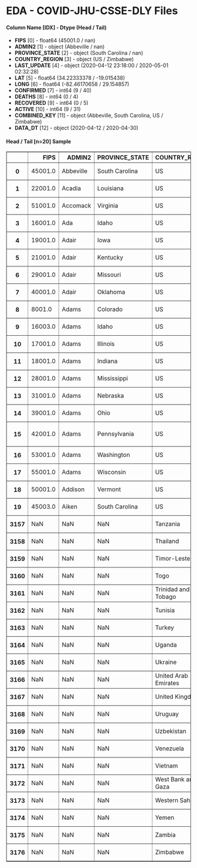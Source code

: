 # EDA - COVID-JHU-CSSE-DLY Files 

#### Column Name [IDX] -  Dtype (Head / Tail) 
- **FIPS** [0] - float64 (45001.0 / nan) 
- **ADMIN2** [1] - object (Abbeville / nan) 
- **PROVINCE_STATE** [2] - object (South Carolina / nan) 
- **COUNTRY_REGION** [3] - object (US / Zimbabwe) 
- **LAST_UPDATE** [4] - object (2020-04-12 23:18:00 / 2020-05-01 02:32:28) 
- **LAT** [5] - float64 (34.22333378 / -19.015438) 
- **LONG** [6] - float64 (-82.46170658 / 29.154857) 
- **CONFIRMED** [7] - int64 (9 / 40) 
- **DEATHS** [8] - int64 (0 / 4) 
- **RECOVERED** [9] - int64 (0 / 5) 
- **ACTIVE** [10] - int64 (9 / 31) 
- **COMBINED_KEY** [11] - object (Abbeville, South Carolina, US / Zimbabwe) 
- **DATA_DT** [12] - object (2020-04-12 / 2020-04-30) 



#### Head / Tail [n=20] Sample 

<table border="1" class="dataframe">
  <thead>
    <tr style="text-align: right;">
      <th></th>
      <th>FIPS</th>
      <th>ADMIN2</th>
      <th>PROVINCE_STATE</th>
      <th>COUNTRY_REGION</th>
      <th>LAST_UPDATE</th>
      <th>LAT</th>
      <th>LONG</th>
      <th>CONFIRMED</th>
      <th>DEATHS</th>
      <th>RECOVERED</th>
      <th>ACTIVE</th>
      <th>COMBINED_KEY</th>
      <th>DATA_DT</th>
    </tr>
  </thead>
  <tbody>
    <tr>
      <th>0</th>
      <td>45001.0</td>
      <td>Abbeville</td>
      <td>South Carolina</td>
      <td>US</td>
      <td>2020-04-12 23:18:00</td>
      <td>34.223334</td>
      <td>-82.461707</td>
      <td>9</td>
      <td>0</td>
      <td>0</td>
      <td>9</td>
      <td>Abbeville, South Carolina, US</td>
      <td>2020-04-12</td>
    </tr>
    <tr>
      <th>1</th>
      <td>22001.0</td>
      <td>Acadia</td>
      <td>Louisiana</td>
      <td>US</td>
      <td>2020-04-12 23:18:00</td>
      <td>30.295065</td>
      <td>-92.414197</td>
      <td>99</td>
      <td>5</td>
      <td>0</td>
      <td>94</td>
      <td>Acadia, Louisiana, US</td>
      <td>2020-04-12</td>
    </tr>
    <tr>
      <th>2</th>
      <td>51001.0</td>
      <td>Accomack</td>
      <td>Virginia</td>
      <td>US</td>
      <td>2020-04-12 23:18:00</td>
      <td>37.767072</td>
      <td>-75.632346</td>
      <td>15</td>
      <td>0</td>
      <td>0</td>
      <td>15</td>
      <td>Accomack, Virginia, US</td>
      <td>2020-04-12</td>
    </tr>
    <tr>
      <th>3</th>
      <td>16001.0</td>
      <td>Ada</td>
      <td>Idaho</td>
      <td>US</td>
      <td>2020-04-12 23:18:00</td>
      <td>43.452658</td>
      <td>-116.241552</td>
      <td>517</td>
      <td>6</td>
      <td>0</td>
      <td>511</td>
      <td>Ada, Idaho, US</td>
      <td>2020-04-12</td>
    </tr>
    <tr>
      <th>4</th>
      <td>19001.0</td>
      <td>Adair</td>
      <td>Iowa</td>
      <td>US</td>
      <td>2020-04-12 23:18:00</td>
      <td>41.330756</td>
      <td>-94.471059</td>
      <td>1</td>
      <td>0</td>
      <td>0</td>
      <td>1</td>
      <td>Adair, Iowa, US</td>
      <td>2020-04-12</td>
    </tr>
    <tr>
      <th>5</th>
      <td>21001.0</td>
      <td>Adair</td>
      <td>Kentucky</td>
      <td>US</td>
      <td>2020-04-12 23:18:00</td>
      <td>37.104598</td>
      <td>-85.281297</td>
      <td>11</td>
      <td>0</td>
      <td>0</td>
      <td>11</td>
      <td>Adair, Kentucky, US</td>
      <td>2020-04-12</td>
    </tr>
    <tr>
      <th>6</th>
      <td>29001.0</td>
      <td>Adair</td>
      <td>Missouri</td>
      <td>US</td>
      <td>2020-04-12 23:18:00</td>
      <td>40.190586</td>
      <td>-92.600782</td>
      <td>11</td>
      <td>0</td>
      <td>0</td>
      <td>11</td>
      <td>Adair, Missouri, US</td>
      <td>2020-04-12</td>
    </tr>
    <tr>
      <th>7</th>
      <td>40001.0</td>
      <td>Adair</td>
      <td>Oklahoma</td>
      <td>US</td>
      <td>2020-04-12 23:18:00</td>
      <td>35.884942</td>
      <td>-94.658593</td>
      <td>27</td>
      <td>2</td>
      <td>0</td>
      <td>25</td>
      <td>Adair, Oklahoma, US</td>
      <td>2020-04-12</td>
    </tr>
    <tr>
      <th>8</th>
      <td>8001.0</td>
      <td>Adams</td>
      <td>Colorado</td>
      <td>US</td>
      <td>2020-04-12 23:18:00</td>
      <td>39.874321</td>
      <td>-104.336258</td>
      <td>647</td>
      <td>26</td>
      <td>0</td>
      <td>621</td>
      <td>Adams, Colorado, US</td>
      <td>2020-04-12</td>
    </tr>
    <tr>
      <th>9</th>
      <td>16003.0</td>
      <td>Adams</td>
      <td>Idaho</td>
      <td>US</td>
      <td>2020-04-12 23:18:00</td>
      <td>44.893336</td>
      <td>-116.454525</td>
      <td>1</td>
      <td>0</td>
      <td>0</td>
      <td>1</td>
      <td>Adams, Idaho, US</td>
      <td>2020-04-12</td>
    </tr>
    <tr>
      <th>10</th>
      <td>17001.0</td>
      <td>Adams</td>
      <td>Illinois</td>
      <td>US</td>
      <td>2020-04-12 23:18:00</td>
      <td>39.988156</td>
      <td>-91.187868</td>
      <td>25</td>
      <td>0</td>
      <td>0</td>
      <td>25</td>
      <td>Adams, Illinois, US</td>
      <td>2020-04-12</td>
    </tr>
    <tr>
      <th>11</th>
      <td>18001.0</td>
      <td>Adams</td>
      <td>Indiana</td>
      <td>US</td>
      <td>2020-04-12 23:18:00</td>
      <td>40.745765</td>
      <td>-84.936714</td>
      <td>5</td>
      <td>1</td>
      <td>0</td>
      <td>4</td>
      <td>Adams, Indiana, US</td>
      <td>2020-04-12</td>
    </tr>
    <tr>
      <th>12</th>
      <td>28001.0</td>
      <td>Adams</td>
      <td>Mississippi</td>
      <td>US</td>
      <td>2020-04-12 23:18:00</td>
      <td>31.476698</td>
      <td>-91.353260</td>
      <td>51</td>
      <td>1</td>
      <td>0</td>
      <td>50</td>
      <td>Adams, Mississippi, US</td>
      <td>2020-04-12</td>
    </tr>
    <tr>
      <th>13</th>
      <td>31001.0</td>
      <td>Adams</td>
      <td>Nebraska</td>
      <td>US</td>
      <td>2020-04-12 23:18:00</td>
      <td>40.524494</td>
      <td>-98.501178</td>
      <td>54</td>
      <td>0</td>
      <td>0</td>
      <td>54</td>
      <td>Adams, Nebraska, US</td>
      <td>2020-04-12</td>
    </tr>
    <tr>
      <th>14</th>
      <td>39001.0</td>
      <td>Adams</td>
      <td>Ohio</td>
      <td>US</td>
      <td>2020-04-12 23:18:00</td>
      <td>38.845411</td>
      <td>-83.471896</td>
      <td>3</td>
      <td>0</td>
      <td>0</td>
      <td>3</td>
      <td>Adams, Ohio, US</td>
      <td>2020-04-12</td>
    </tr>
    <tr>
      <th>15</th>
      <td>42001.0</td>
      <td>Adams</td>
      <td>Pennsylvania</td>
      <td>US</td>
      <td>2020-04-12 23:18:00</td>
      <td>39.871404</td>
      <td>-77.216103</td>
      <td>48</td>
      <td>1</td>
      <td>0</td>
      <td>47</td>
      <td>Adams, Pennsylvania, US</td>
      <td>2020-04-12</td>
    </tr>
    <tr>
      <th>16</th>
      <td>53001.0</td>
      <td>Adams</td>
      <td>Washington</td>
      <td>US</td>
      <td>2020-04-12 23:18:00</td>
      <td>46.982998</td>
      <td>-118.560173</td>
      <td>36</td>
      <td>0</td>
      <td>0</td>
      <td>36</td>
      <td>Adams, Washington, US</td>
      <td>2020-04-12</td>
    </tr>
    <tr>
      <th>17</th>
      <td>55001.0</td>
      <td>Adams</td>
      <td>Wisconsin</td>
      <td>US</td>
      <td>2020-04-12 23:18:00</td>
      <td>43.969747</td>
      <td>-89.767828</td>
      <td>2</td>
      <td>0</td>
      <td>0</td>
      <td>2</td>
      <td>Adams, Wisconsin, US</td>
      <td>2020-04-12</td>
    </tr>
    <tr>
      <th>18</th>
      <td>50001.0</td>
      <td>Addison</td>
      <td>Vermont</td>
      <td>US</td>
      <td>2020-04-12 23:18:00</td>
      <td>44.032173</td>
      <td>-73.141309</td>
      <td>55</td>
      <td>1</td>
      <td>0</td>
      <td>54</td>
      <td>Addison, Vermont, US</td>
      <td>2020-04-12</td>
    </tr>
    <tr>
      <th>19</th>
      <td>45003.0</td>
      <td>Aiken</td>
      <td>South Carolina</td>
      <td>US</td>
      <td>2020-04-12 23:18:00</td>
      <td>33.543380</td>
      <td>-81.636454</td>
      <td>50</td>
      <td>1</td>
      <td>0</td>
      <td>49</td>
      <td>Aiken, South Carolina, US</td>
      <td>2020-04-12</td>
    </tr>
    <tr>
      <th>3157</th>
      <td>NaN</td>
      <td>NaN</td>
      <td>NaN</td>
      <td>Tanzania</td>
      <td>2020-05-01 02:32:28</td>
      <td>-6.369028</td>
      <td>34.888822</td>
      <td>480</td>
      <td>16</td>
      <td>167</td>
      <td>297</td>
      <td>Tanzania</td>
      <td>2020-04-30</td>
    </tr>
    <tr>
      <th>3158</th>
      <td>NaN</td>
      <td>NaN</td>
      <td>NaN</td>
      <td>Thailand</td>
      <td>2020-05-01 02:32:28</td>
      <td>15.870032</td>
      <td>100.992541</td>
      <td>2954</td>
      <td>54</td>
      <td>2684</td>
      <td>216</td>
      <td>Thailand</td>
      <td>2020-04-30</td>
    </tr>
    <tr>
      <th>3159</th>
      <td>NaN</td>
      <td>NaN</td>
      <td>NaN</td>
      <td>Timor-Leste</td>
      <td>2020-05-01 02:32:28</td>
      <td>-8.874217</td>
      <td>125.727539</td>
      <td>24</td>
      <td>0</td>
      <td>16</td>
      <td>8</td>
      <td>Timor-Leste</td>
      <td>2020-04-30</td>
    </tr>
    <tr>
      <th>3160</th>
      <td>NaN</td>
      <td>NaN</td>
      <td>NaN</td>
      <td>Togo</td>
      <td>2020-05-01 02:32:28</td>
      <td>8.619500</td>
      <td>0.824800</td>
      <td>116</td>
      <td>9</td>
      <td>65</td>
      <td>42</td>
      <td>Togo</td>
      <td>2020-04-30</td>
    </tr>
    <tr>
      <th>3161</th>
      <td>NaN</td>
      <td>NaN</td>
      <td>NaN</td>
      <td>Trinidad and Tobago</td>
      <td>2020-05-01 02:32:28</td>
      <td>10.691800</td>
      <td>-61.222500</td>
      <td>116</td>
      <td>8</td>
      <td>72</td>
      <td>36</td>
      <td>Trinidad and Tobago</td>
      <td>2020-04-30</td>
    </tr>
    <tr>
      <th>3162</th>
      <td>NaN</td>
      <td>NaN</td>
      <td>NaN</td>
      <td>Tunisia</td>
      <td>2020-05-01 02:32:28</td>
      <td>33.886917</td>
      <td>9.537499</td>
      <td>994</td>
      <td>41</td>
      <td>305</td>
      <td>648</td>
      <td>Tunisia</td>
      <td>2020-04-30</td>
    </tr>
    <tr>
      <th>3163</th>
      <td>NaN</td>
      <td>NaN</td>
      <td>NaN</td>
      <td>Turkey</td>
      <td>2020-05-01 02:32:28</td>
      <td>38.963700</td>
      <td>35.243300</td>
      <td>120204</td>
      <td>3174</td>
      <td>48886</td>
      <td>68144</td>
      <td>Turkey</td>
      <td>2020-04-30</td>
    </tr>
    <tr>
      <th>3164</th>
      <td>NaN</td>
      <td>NaN</td>
      <td>NaN</td>
      <td>Uganda</td>
      <td>2020-05-01 02:32:28</td>
      <td>1.373333</td>
      <td>32.290275</td>
      <td>83</td>
      <td>0</td>
      <td>52</td>
      <td>31</td>
      <td>Uganda</td>
      <td>2020-04-30</td>
    </tr>
    <tr>
      <th>3165</th>
      <td>NaN</td>
      <td>NaN</td>
      <td>NaN</td>
      <td>Ukraine</td>
      <td>2020-05-01 02:32:28</td>
      <td>48.379400</td>
      <td>31.165600</td>
      <td>10406</td>
      <td>261</td>
      <td>1238</td>
      <td>8907</td>
      <td>Ukraine</td>
      <td>2020-04-30</td>
    </tr>
    <tr>
      <th>3166</th>
      <td>NaN</td>
      <td>NaN</td>
      <td>NaN</td>
      <td>United Arab Emirates</td>
      <td>2020-05-01 02:32:28</td>
      <td>23.424076</td>
      <td>53.847818</td>
      <td>12481</td>
      <td>105</td>
      <td>2429</td>
      <td>9947</td>
      <td>United Arab Emirates</td>
      <td>2020-04-30</td>
    </tr>
    <tr>
      <th>3167</th>
      <td>NaN</td>
      <td>NaN</td>
      <td>NaN</td>
      <td>United Kingdom</td>
      <td>2020-05-01 02:32:28</td>
      <td>55.378100</td>
      <td>-3.436000</td>
      <td>171253</td>
      <td>26771</td>
      <td>0</td>
      <td>144482</td>
      <td>United Kingdom</td>
      <td>2020-04-30</td>
    </tr>
    <tr>
      <th>3168</th>
      <td>NaN</td>
      <td>NaN</td>
      <td>NaN</td>
      <td>Uruguay</td>
      <td>2020-05-01 02:32:28</td>
      <td>-32.522800</td>
      <td>-55.765800</td>
      <td>643</td>
      <td>17</td>
      <td>417</td>
      <td>209</td>
      <td>Uruguay</td>
      <td>2020-04-30</td>
    </tr>
    <tr>
      <th>3169</th>
      <td>NaN</td>
      <td>NaN</td>
      <td>NaN</td>
      <td>Uzbekistan</td>
      <td>2020-05-01 02:32:28</td>
      <td>41.377491</td>
      <td>64.585262</td>
      <td>2039</td>
      <td>9</td>
      <td>1133</td>
      <td>897</td>
      <td>Uzbekistan</td>
      <td>2020-04-30</td>
    </tr>
    <tr>
      <th>3170</th>
      <td>NaN</td>
      <td>NaN</td>
      <td>NaN</td>
      <td>Venezuela</td>
      <td>2020-05-01 02:32:28</td>
      <td>6.423800</td>
      <td>-66.589700</td>
      <td>333</td>
      <td>16</td>
      <td>142</td>
      <td>175</td>
      <td>Venezuela</td>
      <td>2020-04-30</td>
    </tr>
    <tr>
      <th>3171</th>
      <td>NaN</td>
      <td>NaN</td>
      <td>NaN</td>
      <td>Vietnam</td>
      <td>2020-05-01 02:32:28</td>
      <td>14.058324</td>
      <td>108.277199</td>
      <td>270</td>
      <td>0</td>
      <td>219</td>
      <td>51</td>
      <td>Vietnam</td>
      <td>2020-04-30</td>
    </tr>
    <tr>
      <th>3172</th>
      <td>NaN</td>
      <td>NaN</td>
      <td>NaN</td>
      <td>West Bank and Gaza</td>
      <td>2020-05-01 02:32:28</td>
      <td>31.952200</td>
      <td>35.233200</td>
      <td>344</td>
      <td>2</td>
      <td>76</td>
      <td>266</td>
      <td>West Bank and Gaza</td>
      <td>2020-04-30</td>
    </tr>
    <tr>
      <th>3173</th>
      <td>NaN</td>
      <td>NaN</td>
      <td>NaN</td>
      <td>Western Sahara</td>
      <td>2020-05-01 02:32:28</td>
      <td>24.215500</td>
      <td>-12.885800</td>
      <td>6</td>
      <td>0</td>
      <td>5</td>
      <td>1</td>
      <td>Western Sahara</td>
      <td>2020-04-30</td>
    </tr>
    <tr>
      <th>3174</th>
      <td>NaN</td>
      <td>NaN</td>
      <td>NaN</td>
      <td>Yemen</td>
      <td>2020-05-01 02:32:28</td>
      <td>15.552727</td>
      <td>48.516388</td>
      <td>6</td>
      <td>2</td>
      <td>1</td>
      <td>3</td>
      <td>Yemen</td>
      <td>2020-04-30</td>
    </tr>
    <tr>
      <th>3175</th>
      <td>NaN</td>
      <td>NaN</td>
      <td>NaN</td>
      <td>Zambia</td>
      <td>2020-05-01 02:32:28</td>
      <td>-13.133897</td>
      <td>27.849332</td>
      <td>106</td>
      <td>3</td>
      <td>55</td>
      <td>48</td>
      <td>Zambia</td>
      <td>2020-04-30</td>
    </tr>
    <tr>
      <th>3176</th>
      <td>NaN</td>
      <td>NaN</td>
      <td>NaN</td>
      <td>Zimbabwe</td>
      <td>2020-05-01 02:32:28</td>
      <td>-19.015438</td>
      <td>29.154857</td>
      <td>40</td>
      <td>4</td>
      <td>5</td>
      <td>31</td>
      <td>Zimbabwe</td>
      <td>2020-04-30</td>
    </tr>
  </tbody>
</table>